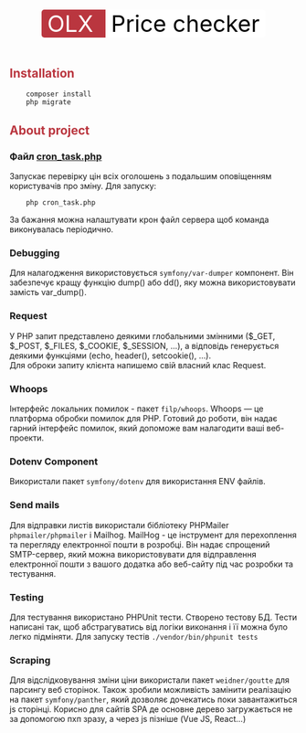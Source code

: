 <div align="center" style="margin-top: 50px; margin-bottom: 50px">
<span style="border-top-left-radius: 5px; border-bottom-left-radius: 5px; background-color: #ba363f; font-size: 40px; width: 100px; padding-left: 10px; padding-right: 10px; color: white">
OLX
</span>
<span style="border-top-right-radius: 5px; border-bottom-right-radius: 5px; background-color: white; font-size: 40px; width: 100px; padding-left: 10px; padding-right: 10px; color: black">
Price checker
</span>
</div>

## <h2 style="color:#ba363f">Installation</h2>
``` 
    composer install
    php migrate
```

## <h2 style="color:#ba363f">About project</h2>

### Файл [cron_task.php](cron_task.php) 
Запускає перевірку цін всіх оголошень з подальшим оповіщенням користувачів про зміну.
Для запуску:
``` 
    php cron_task.php
```
За бажання можна налаштувати крон файл сервера щоб команда виконувалась періодично.

### Debugging
Для налагодження використовується `symfony/var-dumper` компонент. Він забезпечує кращу функцію dump() або dd(), яку можна використовувати замість var_dump().

### Request
У PHP запит представлено деякими глобальними змінними ($_GET, $_POST, $_FILES, $_COOKIE, $_SESSION, ...), а відповідь генерується деякими функціями (echo, header(), setcookie(), ...).
<br> Для оброки запиту клієнта напишемо свій власний клас Request.

### Whoops
Інтерфейс локальних помилок - пакет `filp/whoops`. Whoops — це платформа обробки помилок для PHP. Готовий до роботи, він надає гарний інтерфейс помилок, який допоможе вам налагодити ваші веб-проекти.

### Dotenv Component
Використали пакет `symfony/dotenv` для використання ENV файлів.

### Send mails
Для відправки листів використали бібліотеку PHPMailer `phpmailer/phpmailer` і Mailhog.
MailHog - це інструмент для перехоплення та перегляду електронної пошти в розробці. Він надає спрощений SMTP-сервер, який можна використовувати для відправлення електронної пошти з вашого додатка або веб-сайту під час розробки та тестування.

### Testing
Для тестування використано PHPUnit тести. Створено тестову БД. Тести написані так, щоб абстрагуватись від логіки виконання і її можна було легко підміняти.
Для запуску тестів `./vendor/bin/phpunit tests`

### Scraping
Для відслідковування зміни ціни використали пакет `weidner/goutte` для парсингу веб сторінок. Також зробили можливість замінити реалізацію на пакет `symfony/panther`, який дозволяє дочекатись поки завантажиться js сторінці. Корисно для сайтів SPA де основне дерево загружається не за допомогою пхп зразу, а через js пізніше (Vue JS, React...)